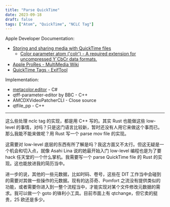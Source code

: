 ```yaml
---
title: "Parse QuickTime"
date: 2023-09-18
draft: false
tags: ["Atom", "QuickTime", "NCLC Tag"]
---
```


Apple Developer Documentation:
- [Storing and sharing media with QuickTime files](https://developer.apple.com/documentation/quicktime-file-format/storing_and_sharing_media_with_quicktime_files)
	- [Color parameter atom ('colr') - A required extension for uncompressed Y´CbCr data formats.](https://developer.apple.com/documentation/quicktime-file-format/color_parameter_atom)
- [Apple ProRes - MultiMedia Wiki](https://wiki.multimedia.cx/index.php/Apple_ProRes)
- [QuickTime Tags - ExifTool](https://exiftool.org/TagNames/QuickTime.html)

Implementation:
- [metacolor.editor](https://github.com/piersdeseilligny/metacolor.editor) - C#
- qtff-parameter-editor by BBC - C++
- AMCDXVideoPatcherCLI - Close source
- qtfile_pp - C++

---

这么些处理 nclc tag 的实现，都是用 C++ 写的。其实 Rust 也能做这些 low-level 的事情，对吗？只是这门语言比较新，暂时还没有人用它来做这个事而已。那么我能不能来做呢？用 Rust 写一个 parse mov file 的实现。

这需要对 low-level 底层的东西有所了解是吗？我这方面又不太行。但这无疑是一个机会和切入点，就像 Asahi Lina 说的她最开始入门 low-level 编程也是为了要 hack 任天堂的一个什么掌机。我需要写一个 parse QuickTime file 的 Rust 的实现。这也能放进我的简历当中。

进一步的说，其他的一些元数据，比如时码、卷号，这些在 DIT 工作当中会碰到的需要对其做一些操作的元数据。现有的达芬奇、Pomfort 之流没有提供类似的功能，或者需要你进入到一整个流程当中，才能实现对某个文件修改元数据的需求。我可以做一个 goto 的锋利小工具。目前市面上有 qtchange，但它卖的挺贵，25 欧还是多少。